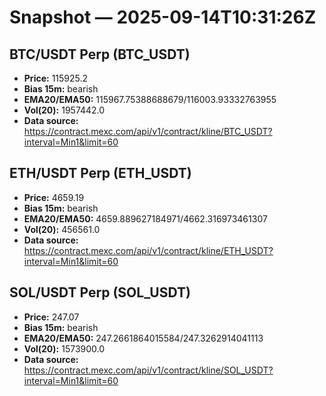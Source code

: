 # Snapshot — 2025-09-14T10:31:26Z

## BTC/USDT Perp (BTC_USDT)
- **Price:** 115925.2
- **Bias 15m:** bearish
- **EMA20/EMA50:** 115967.75388688679/116003.93332763955
- **Vol(20):** 1957442.0
- **Data source:** https://contract.mexc.com/api/v1/contract/kline/BTC_USDT?interval=Min1&limit=60

## ETH/USDT Perp (ETH_USDT)
- **Price:** 4659.19
- **Bias 15m:** bearish
- **EMA20/EMA50:** 4659.889627184971/4662.316973461307
- **Vol(20):** 456561.0
- **Data source:** https://contract.mexc.com/api/v1/contract/kline/ETH_USDT?interval=Min1&limit=60

## SOL/USDT Perp (SOL_USDT)
- **Price:** 247.07
- **Bias 15m:** bearish
- **EMA20/EMA50:** 247.2661864015584/247.3262914041113
- **Vol(20):** 1573900.0
- **Data source:** https://contract.mexc.com/api/v1/contract/kline/SOL_USDT?interval=Min1&limit=60
